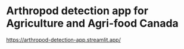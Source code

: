 # Arthropod detection app for Agriculture and Agri-food Canada

https://arthropod-detection-app.streamlit.app/
